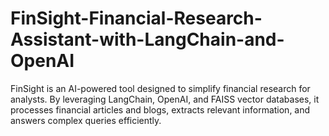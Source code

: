 # FinSight-Financial-Research-Assistant-with-LangChain-and-OpenAI
FinSight is an AI-powered tool designed to simplify financial research for analysts. By leveraging LangChain, OpenAI, and FAISS vector databases, it processes financial articles and blogs, extracts relevant information, and answers complex queries efficiently. 

